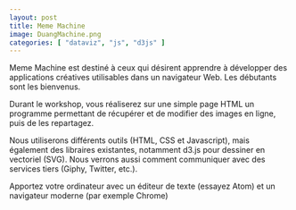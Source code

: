 ```yaml
---
layout: post
title: Meme Machine
image: DuangMachine.png
categories: [ "dataviz", "js", "d3js" ]
---
```


Meme Machine est destiné à ceux qui désirent apprendre à développer des applications créatives utilisables dans un navigateur Web. Les débutants sont les bienvenus.

Durant le workshop, vous réaliserez sur une simple page HTML un programme permettant de récupérer et de modifier des images en ligne, puis de les repartagez.

Nous utiliserons différents outils (HTML, CSS et Javascript), mais également des libraires existantes, notamment d3.js pour dessiner en vectoriel (SVG). Nous verrons aussi comment communiquer avec des services tiers (Giphy, Twitter, etc.).

Apportez votre ordinateur avec un éditeur de texte (essayez Atom) et un navigateur moderne (par exemple Chrome)
